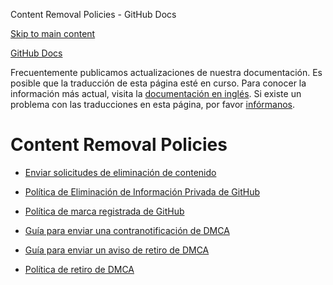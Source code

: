 Content Removal Policies - GitHub Docs

[Skip to main content](#main-content)

[](/es)[GitHub Docs](/es)

Frecuentemente publicamos actualizaciones de nuestra documentación. Es posible que la traducción de esta página esté en curso. Para conocer la información más actual, visita la [documentación en inglés](/en). Si existe un problema con las traducciones en esta página, por favor [infórmanos](https://github.com/contact?form[subject]=translation%20issue%20on%20docs.github.com&form[comments]=).

Content Removal Policies
==========

* [Enviar solicitudes de eliminación de contenido](/es/site-policy/content-removal-policies/submitting-content-removal-requests)

* [Política de Eliminación de Información Privada de GitHub](/es/site-policy/content-removal-policies/github-private-information-removal-policy)

* [Política de marca registrada de GitHub](/es/site-policy/content-removal-policies/github-trademark-policy)

* [Guía para enviar una contranotificación de DMCA](/es/site-policy/content-removal-policies/guide-to-submitting-a-dmca-counter-notice)

* [Guía para enviar un aviso de retiro de DMCA](/es/site-policy/content-removal-policies/guide-to-submitting-a-dmca-takedown-notice)

* [Política de retiro de DMCA](/es/site-policy/content-removal-policies/dmca-takedown-policy)

